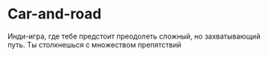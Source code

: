 # Car-and-road

Инди-игра, где тебе предстоит преодолеть сложный, но захватывающий путь.
Ты столкнешься с множеством препятствий
